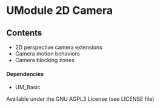 # UModule 2D Camera

## Contents
- 2D perspective camera extensions
- Camera motion behaviors
- Camera blocking zones

#### Dependencies
- UM_Basic

Available under the GNU AGPL3 License (see LICENSE file)